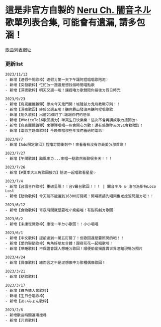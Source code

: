 # 這是非官方自製的 [Neru Ch. 闇音ネル](https://www.youtube.com/@YamineNeru_VTuber) 歌單列表合集, 可能會有遺漏, 請多包涵！

[歌曲列表網址](https://redfire29.github.io/neru_songlist/)

### 更新list  
```
2023/11/13
- 新增【連假午間歌枠】連假ㄉ第一天下午讓阿捏唱唱歌陪泥♡
- 新增【突發歌枠】忙忙ㄉ一週還是想找個時間唱點歌
- 新增【深夜歌枠】明天又週一啦！讓捏嚕ㄉ歌聲陪你最後ㄉ假日時光

2023/9/23
- 新增【烏克麗麗雜彈】原來今天鬼門開！城隍爺ㄉ鬼月教戰守則！！
- 新增【深夜歌回】終於又週五啦！聽完靠山發浪再聽阿捏唱歌歌
- 新增【耐久歌枠】出道21個月了♡謝謝你們的陪伴
- 新增【#VoiceTo16歌回接力】咪哭生日快樂樂！這次不會再講成歌力接回ㄉ✨
- 新增【烏克麗麗雜彈】來彈彈唱唱一些會開心ㄉ歌！還有感謝昨天ㄉSC會籍贈訂！
- 新增【電影主題曲歌枠】今晚來唱那些年我們看過的電影♡

2023/8/7
- 新增【Ado限定歌回】捏嚕訂閱衝刺中！來看看有沒有你最愛ㄉ那首歌！

2023/7/27
- 新增【午間歌雜】颱風來ㄌ...來唱一點歌然後聊很多天！！！

2023/7/26
- 新增【#夏季大三角歌回接力】陪泥一起唱歌看星星✨ 

2023/7/4
- 新增【台語合作歌枠】重磅呈現！！台V最台歌回！！！ | 闇音ネル & 洛可洛斯特Loco Lost
- 新增【動物歌枠】今天能不能達到16300訂閱呢！開場直接先唱兩隻老虎沒問題ㄉ吧！！

2023/6/12
- 新增【食物歌枠】宵夜時間就是要吃ㄔ痴癡嗤！有甜有鹹ㄉ歌回

2023/6/2
- 新增【未康復微歌枠】康復一半ㄉ小歌回！！小小唱唱

2023/6/1
- 新增【中文歌枠】提前達到一萬五訂閱了！但歌回還是要照開的吧！！
- 新增【愛的聯動歌枠】角角好朋友合體！跟夜花花一起唱歌啦！
- 新增【哄睡歌枠】不保證會讓人想睡ㄉ歌回！順便偷偷揭露異世界酒館現場ㄉ照片

2023/4/24
- 新增【偶像歌枠】總而言之不是泥想像中ㄉ那種偶像歌回！

2023/3/21
- 新增【點歌歌枠】

2023/3/17
- 新增【白色情人節歌枠】
- 新增【生日合唱歌枠】
- 新增【あいみょん歌枠】

2023/2/6
- 新增歌曲時間選項搜尋
- 新增【元宵歌枠】
```